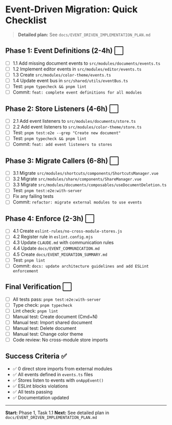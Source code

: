 # Event-Driven Migration: Quick Checklist

> **Detailed plan:** See `docs/EVENT_DRIVEN_IMPLEMENTATION_PLAN.md`

## Phase 1: Event Definitions (2-4h) ⬜

- [ ] 1.1 Add missing document events to `src/modules/documents/events.ts`
- [ ] 1.2 Implement editor events in `src/modules/editor/events.ts`
- [ ] 1.3 Create `src/modules/color-theme/events.ts`
- [ ] 1.4 Update event bus in `src/shared/utils/eventBus.ts`
- [ ] Test: `pnpm typecheck && pnpm lint`
- [ ] Commit: `feat: complete event definitions for all modules`

## Phase 2: Store Listeners (4-6h) ⬜

- [ ] 2.1 Add event listeners to `src/modules/documents/store.ts`
- [ ] 2.2 Add event listeners to `src/modules/color-theme/store.ts`
- [ ] Test: `pnpm test:e2e --grep "Create new document"`
- [ ] Test: `pnpm typecheck && pnpm lint`
- [ ] Commit: `feat: add event listeners to stores`

## Phase 3: Migrate Callers (6-8h) ⬜

- [ ] 3.1 Migrate `src/modules/shortcuts/components/ShortcutsManager.vue`
- [ ] 3.2 Migrate `src/modules/share/components/ShareManager.vue`
- [ ] 3.3 Migrate `src/modules/documents/composables/useDocumentDeletion.ts`
- [ ] Test: `pnpm test:e2e:with-server`
- [ ] Fix any failing tests
- [ ] Commit: `refactor: migrate external modules to use events`

## Phase 4: Enforce (2-3h) ⬜

- [ ] 4.1 Create `eslint-rules/no-cross-module-stores.js`
- [ ] 4.2 Register rule in `eslint.config.mjs`
- [ ] 4.3 Update `CLAUDE.md` with communication rules
- [ ] 4.4 Update `docs/EVENT_COMMUNICATION.md`
- [ ] 4.5 Create `docs/EVENT_MIGRATION_SUMMARY.md`
- [ ] Test: `pnpm lint`
- [ ] Commit: `docs: update architecture guidelines and add ESLint enforcement`

## Final Verification ⬜

- [ ] All tests pass: `pnpm test:e2e:with-server`
- [ ] Type check: `pnpm typecheck`
- [ ] Lint check: `pnpm lint`
- [ ] Manual test: Create document (Cmd+N)
- [ ] Manual test: Import shared document
- [ ] Manual test: Delete document
- [ ] Manual test: Change color theme
- [ ] Code review: No cross-module store imports

## Success Criteria ✅

- ✅ 0 direct store imports from external modules
- ✅ All events defined in `events.ts` files
- ✅ Stores listen to events with `onAppEvent()`
- ✅ ESLint blocks violations
- ✅ All tests passing
- ✅ Documentation updated

---

**Start:** Phase 1, Task 1.1
**Next:** See detailed plan in `docs/EVENT_DRIVEN_IMPLEMENTATION_PLAN.md`
